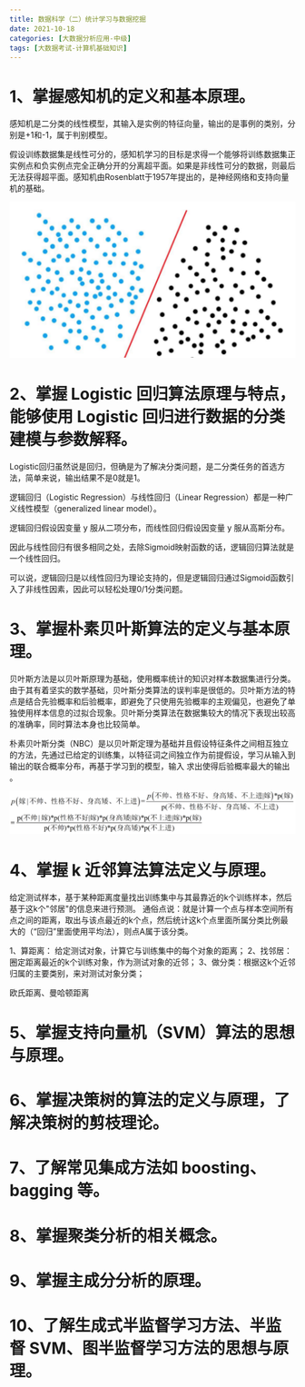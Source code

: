 ```yaml
---
title: 数据科学（二）统计学习与数据挖掘
date: 2021-10-18
categories: [大数据分析应用-中级]
tags: [大数据考试-计算机基础知识]
---
```



# 1、掌握感知机的定义和基本原理。
感知机是二分类的线性模型，其输入是实例的特征向量，输出的是事例的类别，分别是+1和-1，属于判别模型。

假设训练数据集是线性可分的，感知机学习的目标是求得一个能够将训练数据集正实例点和负实例点完全正确分开的分离超平面。如果是非线性可分的数据，则最后无法获得超平面。感知机由Rosenblatt于1957年提出的，是神经网络和支持向量机的基础。

![](/images/bigdata/4-9.png)
# 2、掌握 Logistic 回归算法原理与特点，能够使用 Logistic 回归进行数据的分类建模与参数解释。
Logistic回归虽然说是回归，但确是为了解决分类问题，是二分类任务的首选方法，简单来说，输出结果不是0就是1。

逻辑回归（Logistic Regression）与线性回归（Linear Regression）都是一种广义线性模型（generalized linear model）。

逻辑回归假设因变量 y 服从二项分布，而线性回归假设因变量 y 服从高斯分布。

因此与线性回归有很多相同之处，去除Sigmoid映射函数的话，逻辑回归算法就是一个线性回归。

可以说，逻辑回归是以线性回归为理论支持的，但是逻辑回归通过Sigmoid函数引入了非线性因素，因此可以轻松处理0/1分类问题。
# 3、掌握朴素贝叶斯算法的定义与基本原理。
贝叶斯方法是以贝叶斯原理为基础，使用概率统计的知识对样本数据集进行分类。由于其有着坚实的数学基础，贝叶斯分类算法的误判率是很低的。贝叶斯方法的特点是结合先验概率和后验概率，即避免了只使用先验概率的主观偏见，也避免了单独使用样本信息的过拟合现象。贝叶斯分类算法在数据集较大的情况下表现出较高的准确率，同时算法本身也比较简单。

朴素贝叶斯分类（NBC）是以贝叶斯定理为基础并且假设特征条件之间相互独立的方法，先通过已给定的训练集，以特征词之间独立作为前提假设，学习从输入到输出的联合概率分布，再基于学习到的模型，输入 求出使得后验概率最大的输出 。

![](/images/bigdata/4-10.png)

# 4、掌握 k 近邻算法算法定义与原理。
给定测试样本，基于某种距离度量找出训练集中与其最靠近的k个训练样本，然后基于这k个"邻居"的信息来进行预测。
通俗点说：就是计算一个点与样本空间所有点之间的距离，取出与该点最近的k个点，然后统计这k个点里面所属分类比例最大的（“回归”里面使用平均法），则点A属于该分类。

1、算距离： 给定测试对象，计算它与训练集中的每个对象的距离；
2、找邻居：圈定距离最近的k个训练对象，作为测试对象的近邻；
3、做分类：根据这k个近邻归属的主要类别，来对测试对象分类；

欧氏距离、曼哈顿距离
# 5、掌握支持向量机（SVM）算法的思想与原理。

# 6、掌握决策树的算法的定义与原理，了解决策树的剪枝理论。

# 7、了解常见集成方法如 boosting、bagging 等。

# 8、掌握聚类分析的相关概念。

# 9、掌握主成分分析的原理。

# 10、了解生成式半监督学习方法、半监督 SVM、图半监督学习方法的思想与原理。
